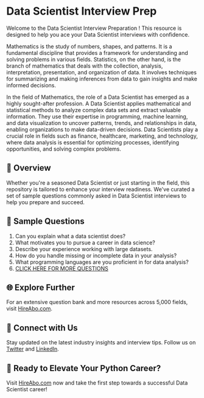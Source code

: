 # Data Scientist Interview Prep

Welcome to the Data Scientist Interview Preparation ! This resource is designed to help you ace your Data Scientist interviews with confidence.

Mathematics is the study of numbers, shapes, and patterns. It is a fundamental discipline that provides a framework for understanding and solving problems in various fields. Statistics, on the other hand, is the branch of mathematics that deals with the collection, analysis, interpretation, presentation, and organization of data. It involves techniques for summarizing and making inferences from data to gain insights and make informed decisions.

In the field of Mathematics, the role of a Data Scientist has emerged as a highly sought-after profession. A Data Scientist applies mathematical and statistical methods to analyze complex data sets and extract valuable information. They use their expertise in programming, machine learning, and data visualization to uncover patterns, trends, and relationships in data, enabling organizations to make data-driven decisions. Data Scientists play a crucial role in fields such as finance, healthcare, marketing, and technology, where data analysis is essential for optimizing processes, identifying opportunities, and solving complex problems.

## 🚀 Overview

Whether you're a seasoned Data Scientist or just starting in the field, this repository is tailored to enhance your interview readiness. We've curated a set of sample questions commonly asked in Data Scientist interviews to help you prepare and succeed.

## 📝 Sample Questions

1. Can you explain what a data scientist does?
2. What motivates you to pursue a career in data science?
3. Describe your experience working with large datasets.
4. How do you handle missing or incomplete data in your analysis?
5. What programming languages are you proficient in for data analysis?
6. [CLICK HERE FOR MORE QUESTIONS](https://hireabo.com/job/19_0_5/Data%20Scientist)

## 🌐 Explore Further

For an extensive question bank and more resources across 5,000 fields, visit [HireAbo.com](https://www.hireabo.com).

## 📱 Connect with Us

Stay updated on the latest industry insights and interview tips. Follow us on [Twitter](https://twitter.com/hireabo) and [LinkedIn](https://www.linkedin.com/in/hire-abo-3609972a8/).

## 🚀 Ready to Elevate Your Python Career?

Visit [HireAbo.com](https://www.hireabo.com) now and take the first step towards a successful Data Scientist career!